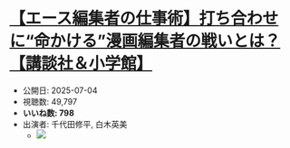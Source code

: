 # [【エース編集者の仕事術】打ち合わせに“命かける”漫画編集者の戦いとは？【講談社＆小学館】](https://www.youtube.com/watch?v=H3XPmKCvVMA)
-   公開日: 2025-07-04
-   視聴数: 49,797
-   **いいね数: 798**
-   出演者: 千代田修平, 白木英美
    - [![](https://img.youtube.com/vi/H3XPmKCvVMA/hqdefault.jpg)](https://www.youtube.com/watch?v=H3XPmKCvVMA)
